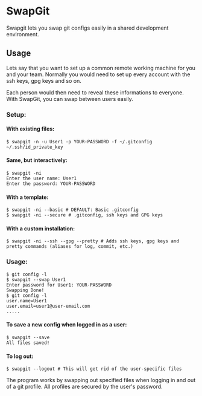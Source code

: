 # SwapGit

Swapgit lets you swap git configs easily in a shared development environment.

## Usage

Lets say that you want to set up a common remote working machine for you and your team. Normally you would need to set up every account with the ssh keys, gpg keys and so on.

Each person would then need to reveal these informations to everyone. With SwapGit, you can swap between users easily.

### Setup:

#### With existing files:
```
$ swapgit -n -u User1 -p YOUR-PASSWORD -f ~/.gitconfig ~/.ssh/id_private_key
```

#### Same, but interactively:
```
$ swapgit -ni
Enter the user name: User1
Enter the password: YOUR-PASSWORD
```

#### With a template:
```
$ swapgit -ni --basic # DEFAULT: Basic .gitconfig
$ swapgit -ni --secure # .gitconfig, ssh keys and GPG keys
```

#### With a custom installation:
```
$ swapgit -ni --ssh --gpg --pretty # Adds ssh keys, gpg keys and pretty commands (aliases for log, commit, etc.)
```

### Usage:
```
$ git config -l
$ swapgit --swap User1
Enter password for User1: YOUR-PASSWORD
Swapping Done!
$ git config -l
user.name=User1
user.email=user1@user-email.com
.....
```

#### To save a new config when logged in as a user:
```
$ swapgit --save
All files saved!
```

#### To log out:
```
$ swapgit --logout # This will get rid of the user-specific files  
```

The program works by swapping out specified files when logging in and out of a git profile. All profiles are secured by the user's password.
